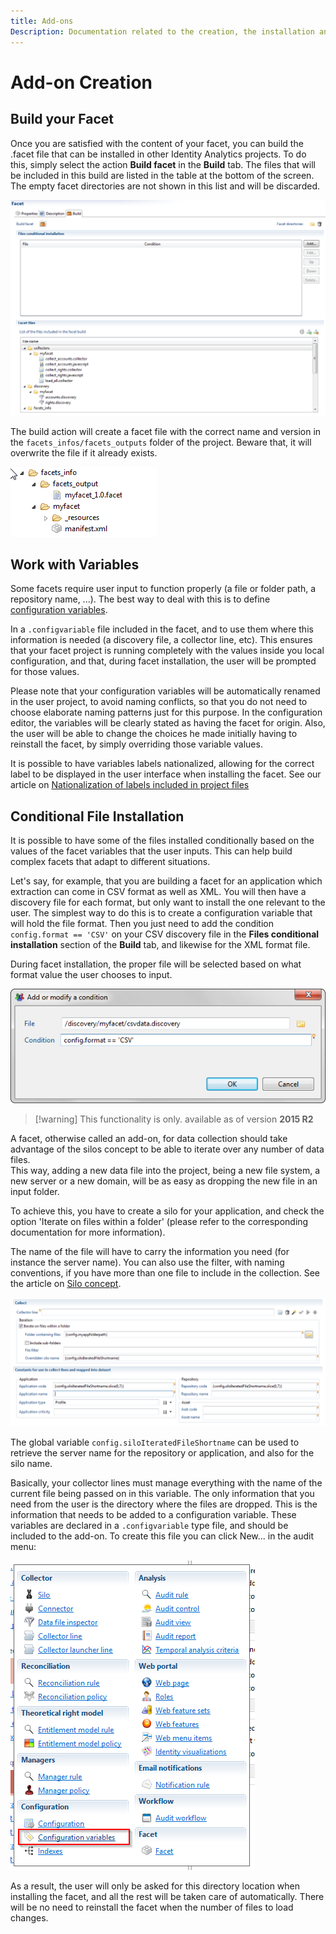 ```yaml
---
title: Add-ons
Description: Documentation related to the creation, the installation and the usage of Add-ons
---
```


# Add-on Creation

## Build your Facet

Once you are satisfied with the content of your facet, you can build the .facet file that can be installed in other Identity Analytics projects. To do this, simply select the action **Build facet** in the **Build** tab. The files that will be included in this build are listed in the table at the bottom of the screen. The empty facet directories are not shown in this list and will be discarded.  

![Build](../add-ons/images/build.png "Build")

The build action will create a facet file with the correct name and version in the `facets_infos/facets_outputs` folder of the project. Beware that, it will overwrite the file if it already exists.  

![Output](../add-ons/images/output.png "Output")

## Work with Variables

Some facets require user input to function properly (a file or folder path, a repository name, ...). The best way to deal with this is to define [configuration variables](../technical-configuration/technical-configuration.md).  

In a `.configvariable` file included in the facet, and to use them where this information is needed (a discovery file, a collector line, etc). This ensures that your facet project is running completely with the values inside you local configuration, and that, during facet installation, the user will be prompted for those values.  

Please note that your configuration variables will be automatically renamed in the user project, to avoid naming conflicts, so that you do not need to choose elaborate naming patterns just for this purpose. In the configuration editor, the variables will be clearly stated as having the facet for origin. Also, the user will be able to change the choices he made initially having to reinstall the facet, by simply overriding those variable values.  

It is possible to have variables labels nationalized, allowing for the correct label to be displayed in the user interface when installing the facet. See our article on [Nationalization of labels included in project files](../pages/features-and-roles/label-localisation.md)

## Conditional File Installation

It is possible to have some of the files installed conditionally based on the values of the facet variables that the user inputs. This can help build complex facets that adapt to different situations.  

Let's say, for example, that you are building a facet for an application which extraction can come in CSV format as well as XML. You will then have a discovery file for each format, but only want to install the one relevant to the user. The simplest way to do this is to create a configuration variable that will hold the file format. Then you just need to add the condition `config.format == 'CSV'` on your CSV discovery file in the **Files conditional installation** section of the **Build** tab, and likewise for the XML format file.  

During facet installation, the proper file will be selected based on what format value the user chooses to input.  

![Condition](../add-ons/images/condition.png "Condition")

> [!warning] This functionality is only.  available as of version **2015 R2**

A facet, otherwise called an add-on, for data collection should take advantage of the silos concept to be able to iterate over any number of data files.  
This way, adding a new data file into the project, being a new file system, a new server or a new domain, will be as easy as dropping the new file in an input folder.  

To achieve this, you have to create a silo for your application, and check the option 'Iterate on files within a folder' (please refer to the corresponding documentation for more information).  

The name of the file will have to carry the information you need (for instance the server name). You can also use the filter, with naming conventions, if you have more than one file to include in the collection. See the article on [Silo concept](../silos/silos.md).  

![Silo](../add-ons/images/silo.png "Silo")

The global variable `config.siloIteratedFileShortname` can be used to retrieve the server name for the repository or application, and also for the silo name.  

Basically, your collector lines must manage everything with the name of the current file being passed on in this variable. The only information that you need from the user is the directory where the files are dropped. This is the information that needs to be added to a configuration variable. These variables are declared in a `.configvariable` type file, and should be included to the add-on. To create this file you can click New... in the audit menu:  

![New2016R3](../add-ons/images/New2016R3.png "New2016R3")

As a result, the user will only be asked for this directory location when installing the facet, and all the rest will be taken care of automatically. There will be no need to reinstall the facet when the number of files to load changes.  
